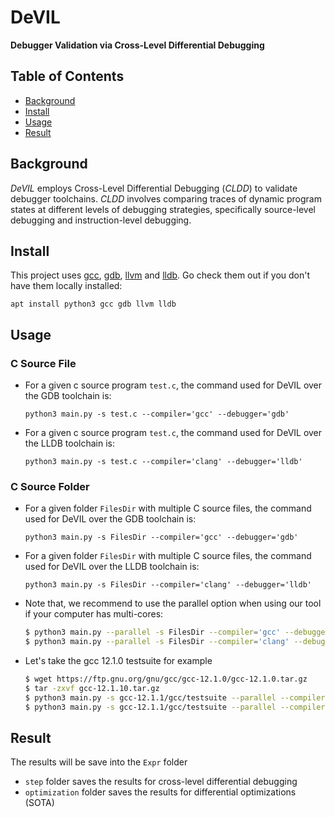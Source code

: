 # DeVIL
**Debugger Validation via Cross-Level Differential Debugging**


## Table of Contents
- [Background](#background)
- [Install](#install)
- [Usage](#usage)
- [Result](#expr)


## Background
*DeVIL* employs Cross-Level Differential Debugging (*CLDD*) to validate debugger toolchains. *CLDD* involves comparing traces of dynamic program states at different levels of debugging strategies, specifically source-level debugging and instruction-level debugging. 


## Install

This project uses [gcc](https://gcc.gnu.org/), [gdb](http://www.gnu.org/software/gdb/), [llvm](http://llvm.org/) and [lldb](http://lldb.llvm.org/). Go check them out if you don't have them locally installed:

  `apt install python3 gcc gdb llvm lldb`


## Usage

### C Source File

* For a given c source program `test.c`, the command used for DeVIL over the GDB toolchain is:

  `python3 main.py -s test.c --compiler='gcc' --debugger='gdb'`
  

* For a given c source program `test.c`, the command used for DeVIL over the LLDB toolchain is:

  `python3 main.py -s test.c --compiler='clang' --debugger='lldb'`

### C Source Folder

* For a given folder `FilesDir` with multiple C source files, the command used for DeVIL over the GDB toolchain is:

  `python3 main.py -s FilesDir --compiler='gcc' --debugger='gdb'`

* For a given folder `FilesDir` with multiple C source files, the command used for DeVIL over the LLDB toolchain is:

  `python3 main.py -s FilesDir --compiler='clang' --debugger='lldb'`


* Note that, we recommend to use the parallel option when using our tool if your computer has multi-cores:
  ```bash
  $ python3 main.py --parallel -s FilesDir --compiler='gcc' --debugger='gdb'
  $ python3 main.py --parallel -s FilesDir --compiler='clang' --debugger='lldb'
  ```

* Let's take the gcc 12.1.0 testsuite for example
  ```bash
  $ wget https://ftp.gnu.org/gnu/gcc/gcc-12.1.0/gcc-12.1.0.tar.gz
  $ tar -zxvf gcc-12.1.10.tar.gz
  $ python3 main.py -s gcc-12.1.1/gcc/testsuite --parallel --compiler='gcc' --debugger='gdb'
  $ python3 main.py -s gcc-12.1.1/gcc/testsuite --parallel --compiler='clang' --debugger='lldb'
  ```


## Result

The results will be save into the `Expr` folder

* `step` folder saves the results for cross-level differential debugging
* `optimization` folder saves the results for differential optimizations (SOTA)
